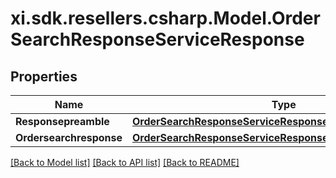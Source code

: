 # xi.sdk.resellers.csharp.Model.OrderSearchResponseServiceResponse

## Properties

Name | Type | Description | Notes
------------ | ------------- | ------------- | -------------
**Responsepreamble** | [**OrderSearchResponseServiceResponseResponsepreamble**](OrderSearchResponseServiceResponseResponsepreamble.md) |  | [optional] 
**Ordersearchresponse** | [**OrderSearchResponseServiceResponseOrdersearchresponse**](OrderSearchResponseServiceResponseOrdersearchresponse.md) |  | [optional] 

[[Back to Model list]](../README.md#documentation-for-models) [[Back to API list]](../README.md#documentation-for-api-endpoints) [[Back to README]](../README.md)

